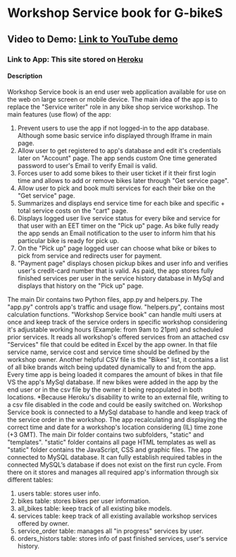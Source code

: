 # Workshop Service book for G-bikeS

## Video to Demo:  [Link to YouTube demo](https://video.com/)

### Link to App:  This site stored on [Heroku](https://final-project-dany.herokuapp.com/)

#### Description

Workshop Service book is an end user web application available for use on the web on large screen or mobile device.
The main idea of the app is to replace the "Service writer" role in any bike shop service workshop.
The main features (use flow) of the app:

1. Prevent users to use the app if not logged-in to the app database. Although some basic service info displayed through Iframe in main page.
2. Allow user to get registered to app's database and edit it's credentials later on "Account" page. The app sends custom One time generated password to user's Email to verify Email is valid.
3. Forces user to add some bikes to their user ticket if it their first login time and allows to add or remove bikes later through "Get service page".
4. Allow user to pick and book multi services for each their bike on the "Get service" page.
5. Summarizes and displays end service time for each bike and specific + total service costs on the "cart" page.
6. Displays logged user live service status for every bike and service for that user with an EET timer on the "Pick up" page. As bike fully ready the app sends an Email notification to the user to inform him that his particular bike is ready for pick up.
7. On the "Pick up" page logged user can choose what bike or bikes to pick from service and redirects user for payment.
8. "Payment page" displays chosen pickup bikes and user info and verifies user's credit-card number that is valid. As paid, the app stores fully finished services per user in the service history database in MySql and displays that history on the "Pick up" page.

The main Dir contains two Python files, app.py and helpers.py. The "app.py" controls app's traffic and usage flow. "helpers.py", contains most calculation functions.
"Workshop Service book" can handle multi users at once and keep track of the service orders in specific workshop considering it's adjustable working hours (Example: from 9am to 21pm) and scheduled prior services. It reads all workshop's offered services from an attached csv "Services" file that could be edited in Excel by the app owner. In that file service name, service cost and service time should be defined by the workshop owner.
Another helpful CSV file is the "Bikes" list, it contains a list of all bike brands witch being updated dynamically to and from the app. Every time app is being loaded it compares the amount of bikes in that file VS the app's MySql database. If new bikes were added in the app by the end user or in the csv file by the owner it being repopulated in both locations. *Because Heroku's disability to write to an external file, writing to a csv file disabled in the code and could be easily switched on.
Workshop Service book is connected to a MySql database to handle and keep track of the service order in the workshop. The app recalculating and displaying the correct time and date for a workshop's location considering (IL) time zone (+3 GMT).
The main Dir folder contains two subfolders, "static" and "templates". "static" folder contains all page HTML templates as well as "static" folder contains the JavaScript, CSS and graphic files.
The app connected to MySQL database. It can fully establish required tables in the connected MySQL’s database if does not exist on the first run cycle. From there on it stores and manages all required app's information through six different tables:

1. users table: stores user info.
2. bikes table: stores bikes per user information.
3. all_bikes table: keep track of all existing bike models.
4. services table: keep track of all existing available workshop services offered by owner.
5. service_order table: manages all "in progress" services by user.
6. orders_histors table: stores info of past finished services, user's service history.

